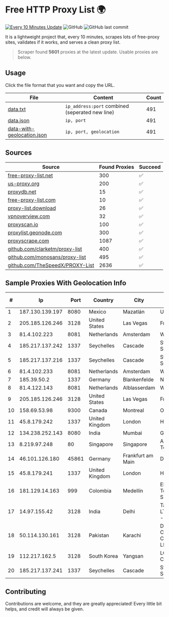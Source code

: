 
# Free HTTP Proxy List 🌍

[![Every 10 Minutes Update](https://github.com/mertguvencli/http-proxy-list/actions/workflows/main.yml/badge.svg?branch=main)](https://github.com/mertguvencli/http-proxy-list/actions/workflows/main.yml)
![GitHub](https://img.shields.io/github/license/mertguvencli/http-proxy-list)
![GitHub last commit](https://img.shields.io/github/last-commit/mertguvencli/http-proxy-list)

It is a lightweight project that, every 10 minutes, scrapes lots of free-proxy sites, validates if it works, and serves a clean proxy list.


> Scraper found **5601** proxies at the latest update. Usable proxies are below.

## Usage

Click the file format that you want and copy the URL.


|File|Content|Count|
|----|-------|-----|
|[data.txt](https://raw.githubusercontent.com/mertguvencli/http-proxy-list/main/proxy-list/data.txt)|`ip_address:port` combined (seperated new line)|491|
|[data.json](https://raw.githubusercontent.com/mertguvencli/http-proxy-list/main/proxy-list/data.json)|`ip, port`|491|
|[data-with-geolocation.json](https://raw.githubusercontent.com/mertguvencli/http-proxy-list/main/proxy-list/data-with-geolocation.json)|`ip, port, geolocation`|491|

## Sources

|Source|Found Proxies|Succeed|
|------|-------------|-------|
|[free-proxy-list.net](https://free-proxy-list.net)|300|✅|
|[us-proxy.org](https://www.us-proxy.org)|200|✅|
|[proxydb.net](http://proxydb.net)|15|✅|
|[free-proxy-list.com](https://free-proxy-list.com/?page=&port=&type%5B%5D=http&type%5B%5D=https&up_time=0&search=Search)|10|✅|
|[proxy-list.download](https://www.proxy-list.download/HTTP)|26|✅|
|[vpnoverview.com](https://vpnoverview.com/privacy/anonymous-browsing/free-proxy-servers)|32|✅|
|[proxyscan.io](https://www.proxyscan.io)|100|✅|
|[proxylist.geonode.com](https://proxylist.geonode.com/api/proxy-list?limit=300&page=1&sort_by=lastChecked&sort_type=desc&protocols=http,https)|300|✅|
|[proxyscrape.com](https://api.proxyscrape.com/v2/?request=displayproxies&protocol=http&timeout=10000&country=all&ssl=all&anonymity=all)|1087|✅|
|[github.com/clarketm/proxy-list](https://raw.githubusercontent.com/clarketm/proxy-list/master/proxy-list-raw.txt)|400|✅|
|[github.com/monosans/proxy-list](https://raw.githubusercontent.com/monosans/proxy-list/main/proxies/http.txt)|495|✅|
|[github.com/TheSpeedX/PROXY-List](https://raw.githubusercontent.com/TheSpeedX/PROXY-List/master/http.txt)|2636|✅|


## Sample Proxies With Geolocation Info

|#|Ip|Port|Country|City|Internet Service Provider|
|-|--|----|-------|----|-------------------------|
|1|187.130.139.197|8080|Mexico|Mazatlán|Uninet S.A. de C.V.|
|2|205.185.126.246|3128|United States|Las Vegas|FranTech Solutions|
|3|81.4.102.223|8081|Netherlands|Amsterdam|WeservIT|
|4|185.217.137.242|1337|Seychelles|Cascade|Stallion Network Services Limited|
|5|185.217.137.216|1337|Seychelles|Cascade|Stallion Network Services Limited|
|6|81.4.102.233|8081|Netherlands|Amsterdam|WeservIT|
|7|185.39.50.2|1337|Germany|Blankenfelde|NETZNUTZ|
|8|81.4.122.143|8081|Netherlands|Alblasserdam|WeservIT|
|9|205.185.126.246|3128|United States|Las Vegas|FranTech Solutions|
|10|158.69.53.98|9300|Canada|Montreal|OVH SAS|
|11|45.8.179.242|1337|United Kingdom|London|Hostland LLC|
|12|134.238.252.143|8080|India|Mumbai|Google LLC|
|13|8.219.97.248|80|Singapore|Singapore|Alibaba (US) Technology Co., Ltd.|
|14|46.101.126.180|45861|Germany|Frankfurt am Main|DigitalOcean, LLC|
|15|45.8.179.241|1337|United Kingdom|London|Hostland LLC|
|16|181.129.14.163|999|Colombia|Medellín|EPM Telecomunicaciones S.A. E.S.P.|
|17|14.97.155.42|3128|India|Delhi|Tata Teleservices LTD - Tata Indicom - Cdma Division|
|18|50.114.130.161|3128|Pakistan|Karachi|Delta Centric LLC, Comcast Cable Communications, LLC|
|19|112.217.162.5|3128|South Korea|Yangsan|LG DACOM Corporation|
|20|185.217.137.241|1337|Seychelles|Cascade|Stallion Network Services Limited|



## Contributing

Contributions are welcome, and they are greatly appreciated! Every
little bit helps, and credit will always be given.

